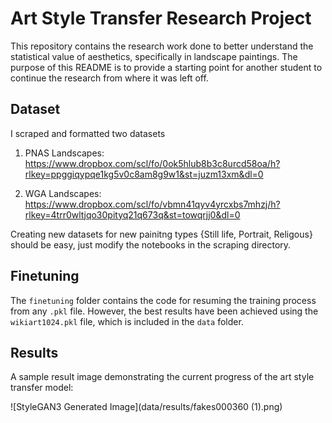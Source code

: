 # Art Style Transfer Research Project

This repository contains the research work done to better understand the statistical value of aesthetics, specifically in landscape paintings. The purpose of this README is to provide a starting point for another student to continue the research from where it was left off.


## Dataset

I scraped and formatted two datasets

1. PNAS Landscapes:
  https://www.dropbox.com/scl/fo/0ok5hlub8b3c8urcd58oa/h?rlkey=ppggiqypqe1kg5v0c8am8g9w1&st=juzm13xm&dl=0

2. WGA Landscapes:
  https://www.dropbox.com/scl/fo/vbmn41qyv4yrcxbs7mhzj/h?rlkey=4trr0wltjqo30pityq21q673q&st=towqrjj0&dl=0

Creating new datasets for new painitng types {Still life, Portrait, Religous} should be easy, just modify the notebooks in the scraping directory.

## Finetuning

The `finetuning` folder contains the code for resuming the training process from any `.pkl` file. However, the best results have been achieved using the `wikiart1024.pkl` file, which is included in the `data` folder.

## Results

A sample result image demonstrating the current progress of the art style transfer model:

![StyleGAN3 Generated Image](data/results/fakes000360 (1).png)



